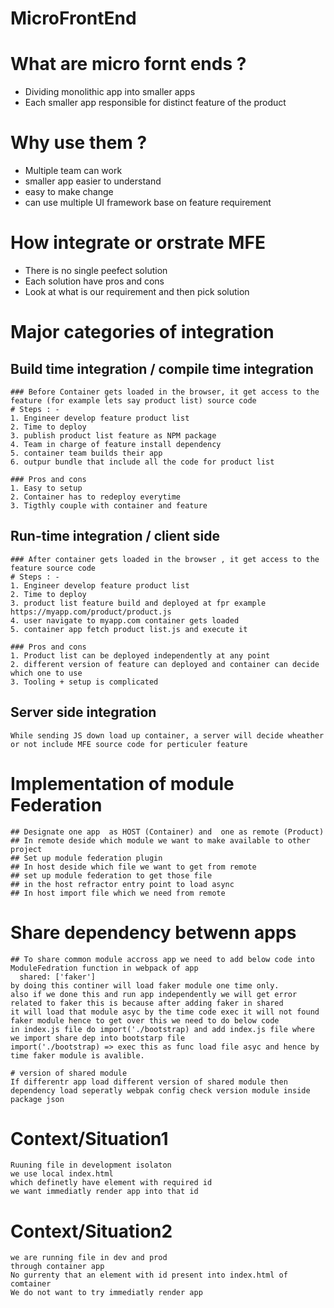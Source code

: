 # MicroFrontEnd

# What are micro fornt ends ?

* Dividing monolithic app into smaller apps
* Each smaller app responsible for distinct feature    of the product

# Why use them ?
* Multiple team can work
* smaller app easier to understand
* easy to make change
* can use multiple UI framework base on feature requirement

# How integrate or orstrate MFE
* There is no single peefect solution
* Each solution have pros and cons
* Look at what is our requirement and then pick solution

# Major categories of integration
## Build time integration / compile time integration
    ### Before Container gets loaded in the browser, it get access to the feature (for example lets say product list) source code
    # Steps : - 
    1. Engineer develop feature product list 
    2. Time to deploy 
    3. publish product list feature as NPM package
    4. Team in charge of feature install dependency
    5. container team builds their app
    6. outpur bundle that include all the code for product list

    ### Pros and cons 
    1. Easy to setup
    2. Container has to redeploy everytime
    3. Tigthly couple with container and feature

## Run-time integration / client side
    ### After container gets loaded in the browser , it get access to the feature source code
    # Steps : - 
    1. Engineer develop feature product list 
    2. Time to deploy 
    3. product list feature build and deployed at fpr example https://myapp.com/product/product.js
    4. user navigate to myapp.com container gets loaded
    5. container app fetch product list.js and execute it

    ### Pros and cons 
    1. Product list can be deployed independently at any point
    2. different version of feature can deployed and container can decide which one to use
    3. Tooling + setup is complicated

## Server side integration
    While sending JS down load up container, a server will decide wheather or not include MFE source code for perticuler feature


# Implementation of module Federation
    ## Designate one app  as HOST (Container) and  one as remote (Product)
    ## In remote deside which module we want to make available to other project
    ## Set up module federation plugin
    ## In host deside which file we want to get from remote
    ## set up module federation to get those file
    ## in the host refractor entry point to load async
    ## In host import file which we need from remote


# Share dependency betwenn apps
    ## To share common module accross app we need to add below code into ModuleFedration function in webpack of app 
      shared: ['faker']
    by doing this continer will load faker module one time only.
    also if we done this and run app independently we will get error related to faker this is because after adding faker in shared
    it will load that module asyc by the time code exec it will not found faker module hence to get over this we need to do below code
    in index.js file do import('./bootstrap) and add index.js file where we import share dep into bootstarp file
    import('./bootstrap) => exec this as func load file asyc and hence by time faker module is avalible.

    # version of shared module
    If differentr app load different version of shared module then dependency load seperatly webpak config check version module inside
    package json

# Context/Situation1
    Ruuning file in development isolaton
    we use local index.html
    which definetly have element with required id
    we want immediatly render app into that id

# Context/Situation2
    we are running file in dev and prod
    through container app
    No gurrenty that an element with id present into index.html of comtainer
    We do not want to try immediatly render app    
